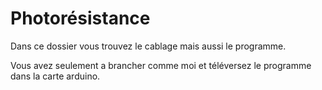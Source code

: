 # Photorésistance
Dans ce dossier vous trouvez le cablage mais aussi le programme.

Vous avez seulement a brancher comme moi et téléversez le programme dans la carte arduino.
